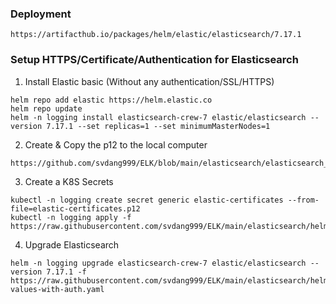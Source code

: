 ### Deployment 
```
https://artifacthub.io/packages/helm/elastic/elasticsearch/7.17.1
```

### Setup HTTPS/Certificate/Authentication for Elasticsearch  
1. Install Elastic basic (Without any authentication/SSL/HTTPS)
```
helm repo add elastic https://helm.elastic.co
helm repo update
helm -n logging install elasticsearch-crew-7 elastic/elasticsearch --version 7.17.1 --set replicas=1 --set minimumMasterNodes=1
```

2. Create & Copy the p12 to the local computer
```
https://github.com/svdang999/ELK/blob/main/elasticsearch/elasticsearch_7.17.1/csr_generate_with_exists_ca.md
```

3. Create a K8S Secrets
```
kubectl -n logging create secret generic elastic-certificates --from-file=elastic-certificates.p12
kubectl -n logging apply -f https://raw.githubusercontent.com/svdang999/ELK/main/elasticsearch/helm_elasticsearch_7.17.1/secrets.yaml
```
	
4. Upgrade Elasticsearch
```
helm -n logging upgrade elasticsearch-crew-7 elastic/elasticsearch --version 7.17.1 -f https://raw.githubusercontent.com/svdang999/ELK/main/elasticsearch/helm_elasticsearch_7.17.1/custom-values-with-auth.yaml
```
